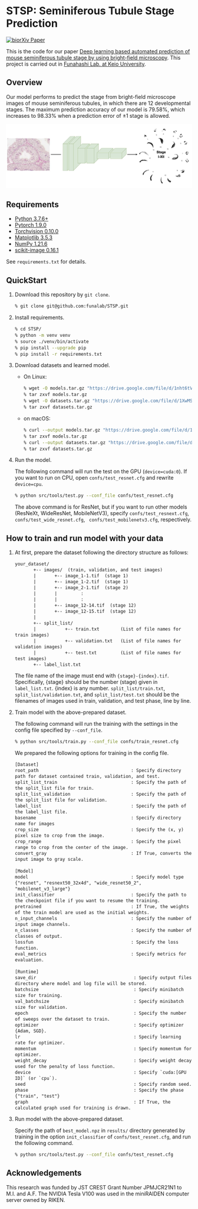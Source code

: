 # STSP: Seminiferous Tubule Stage Prediction

[![biorXiv Paper](https://img.shields.io/badge/DOI-XXX-blue)]()

This is the code for our paper [Deep learning based automated prediction of mouse seminiferous tubule stage by using bright-field microscopy](). 
This project is carried out in [Funahashi Lab. at Keio University](https://fun.bio.keio.ac.jp/).


## Overview

Our model performs to predict the stage from bright-field microscope images of mouse seminiferous tubules, in which there are 12 developmental stages.
The maximum prediction accuracy of our model is 79.58%, which increases to 98.33% when a prediction error of ±1 stage is allowed.

![overview](figs/overview.jpg)


## Requirements

- [Python 3.7.6+](https://www.python.org/downloads/)
- [Pytorch 1.9.0](https://pytorch.org/)
- [Torchvision 0.10.0](https://pytorch.org/vision/stable/index.html)
- [Matplotlib 3.5.3](https://matplotlib.org/)
- [NumPy 1.21.6](http://www.numpy.org)
- [scikit-image 0.16.1](http://scikit-image.org/)

See ```requirements.txt``` for details. 


## QuickStart

1. Download this repository by `git clone`.
   ```sh
   % git clone git@github.com:funalab/STSP.git
   ```
2. Install requirements.
   ```sh
   % cd STSP/
   % python -m venv venv
   % source ./venv/bin/activate
   % pip install --upgrade pip
   % pip install -r requirements.txt
   ```
3. Download datasets and learned model.
   - On Linux:

      ```sh
      % wget -O models.tar.gz "https://drive.google.com/file/d/1nht6tVhA4aCNeCQj2r9zk67J0cHeBpYe/view?usp=drive_link"
      % tar zxvf models.tar.gz
      % wget -O datasets.tar.gz "https://drive.google.com/file/d/1XwMSSAH1xMW0vwHoEobP2iyjrn4eSNZa/view?usp=drive_link"
      % tar zxvf datasets.tar.gz
      ```

   - on macOS:
     ```sh
     % curl --output models.tar.gz "https://drive.google.com/file/d/1nht6tVhA4aCNeCQj2r9zk67J0cHeBpYe/view?usp=drive_link"
     % tar zxvf models.tar.gz
     % curl --output datasets.tar.gz "https://drive.google.com/file/d/1XwMSSAH1xMW0vwHoEobP2iyjrn4eSNZa/view?usp=drive_link"
     % tar zxvf datasets.tar.gz
     ```
4. Run the model.

    The following command will run the test on the GPU (`device=cuda:0`).
    If you want to run on CPU, open `confs/test_resnet.cfg` and rewrite `device=cpu`.
    ```sh
    % python src/tools/test.py --conf_file confs/test_resnet.cfg
    ```
    The above command is for ResNet, but if you want to run other models (ResNeXt, WideResNet, MobileNetV3), specify `confs/test_resnext.cfg`, `confs/test_wide_resnet.cfg`, ` confs/test_mobilenetv3.cfg`, respectively.


## How to train and run model with your data

1. At first, prepare the dataset following the directory structure as follows:

    ```
    your_dataset/
           +-- images/  (train, validation, and test images)
           |       +-- image_1-1.tif  (stage 1)
           |       +-- image_1-2.tif  (stage 1)
           |       +-- image_2-1.tif  (stage 2)
           |       |         :        
           |       |         :        
           |       +-- image_12-14.tif  (stage 12)
           |       +-- image_12-15.tif  (stage 12)
           | 
           +-- split_list/
           |           +-- train.txt        (List of file names for train images)
           |           +-- validation.txt   (List of file names for validation images)
           |           +-- test.txt         (List of file names for test images)
           +-- label_list.txt
    ```
    The file name of the image must end with `{stage}-{index}.tif`.
    Specifically, {stage} should be the number (stage) given in `label_list.txt`. {index} is any number.
    `split_list/train.txt`, `split_list/validation.txt`, and `split_list/test.txt` should be the filenames of images used in train, validation, and test phase, line by line.


2. Train model with the above-prepared dataset.
    
    The following command will run the training with the settings in the config file specified by `--conf_file`.

    ```sh
    % python src/tools/train.py --conf_file confs/train_resnet.cfg
    ```

    We prepared the following options for training in the config file.

    ```
    [Dataset]
    root_path                                   : Specify directory path for dataset contained train, validation, and test.
    split_list_train                            : Specify the path of the split_list file for train.
    split_list_validation                       : Specify the path of the split_list file for validation.
    label_list                                  : Specify the path of the label_list file.
    basename                                    : Specify directory name for images
    crop_size                                   : Specify the (x, y) pixel size to crop from the image.
    crop_range                                  : Specify the pixel range to crop from the center of the image.
    convert_gray                                : If True, converts the input image to gray scale.
    
    [Model]
    model                                       : Specify model type {"resnet", "resnext50_32x4d", "wide_resnet50_2", "mobilenet_v3_large"}
    init_classifier                             : Specify the path to the checkpoint file if you want to resume the training.
    pretrained                                  : If True, the weights of the train model are used as the initial weights.
    n_input_channels                            : Specify the number of input image channels.
    n_classes                                   : Specify the number of classes of output.
    lossfun                                     : Specify the loss function.
    eval_metrics                                : Specify metrics for evaluation.
    
    [Runtime]
    save_dir                                     : Specify output files directory where model and log file will be stored.
    batchsize                                    : Specify minibatch size for training.
    val_batchsize                                : Specify minibatch size for validation.
    epoch                                        : Specify the number of sweeps over the dataset to train.
    optimizer                                    : Specify optimizer {Adam, SGD}.
    lr                                           : Specify learning rate for optimizer.
    momentum                                     : Specify momentum for optimizer.
    weight_decay                                 : Specify weight decay used for the penalty of loss function.
    device                                       : Specify `cuda:[GPU ID]` (or `cpu`).
    seed                                         : Specify random seed.
    phase                                        : Specify the phase {"train", "test"}
    graph                                        : If True, the calculated graph used for training is drawn.
    ```

3. Run model with the above-prepared dataset.

    Specify the path of `best_model.npz` in `results/` directory  generated by training in the option `init_classifier` of `confs/test_resnet.cfg`, and run the following command.
    ```sh
    % python src/tools/test.py --conf_file confs/test_resnet.cfg
    ```


## Acknowledgements

This research was funded by JST CREST Grant Number JPMJCR21N1 to M.I. and A.F. The NVIDIA Tesla V100 was used in the miniRAIDEN computer server owned by RIKEN.
